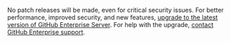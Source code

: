 No patch releases will be made, even for critical security issues. For better performance, improved security, and new features, <a href="/admin/upgrading-your-instance/preparing-to-upgrade/overview-of-the-upgrade-process">upgrade to the latest version of GitHub Enterprise Server</a>.
For help with the upgrade, <a href="https://enterprise.github.com/support">contact GitHub Enterprise support</a>.
